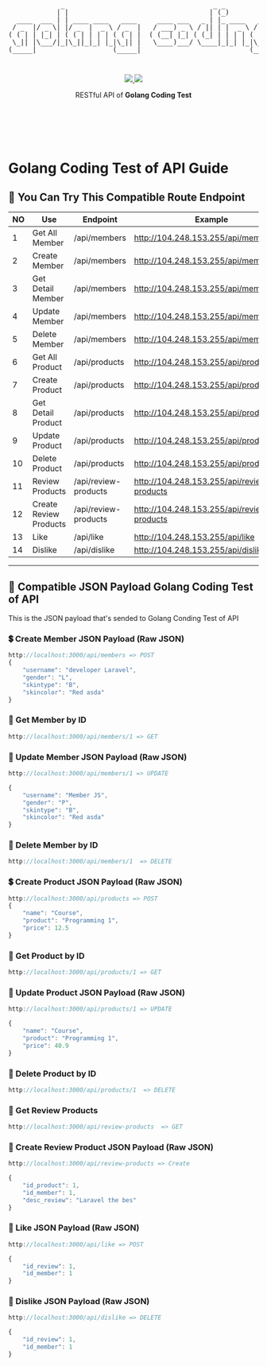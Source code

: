 <pre style="font-size: 1.4vw;">
<p align="center">
             _                                     _ _                                    
            | |                                   | (_)               _              _    
  ____  ___ | | ____ ____   ____     ____ ___   _ | |_ ____   ____   | |_  ____  ___| |_  
 / _  |/ _ \| |/ _  |  _ \ / _  |   / ___) _ \ / || | |  _ \ / _  |  |  _)/ _  )/___)  _) 
( ( | | |_| | ( ( | | | | ( ( | |  ( (__| |_| ( (_| | | | | ( ( | |  | |_( (/ /|___ | |__ 
 \_|| |\___/|_|\_||_|_| |_|\_|| |   \____)___/ \____|_|_| |_|\_|| |   \___)____|___/ \___)
(_____|                   (_____|                           (_____|                       
</p>
</pre>
<p align="center">
<a href="https://golang.org/">
    <img src="https://img.shields.io/badge/Made%20with-Go-1f425f.svg">
</a>
<a href="/LICENSE">
    <img src="https://img.shields.io/badge/License-MIT-green.svg">
</a>
</p>
<p align="center">
RESTful API of <b>Golang Coding Test</b>
</p>
<br>
<br>
<br>
<br>






# Golang Coding Test of API Guide

## 🔀 You Can Try This Compatible Route Endpoint
| NO  | Use                        | Endpoint                | Example                                     | Action
|-----|----------------------------|-------------------------|---------------------------------------------|------------
| 1   | Get All Member             | /api/members            | http://104.248.153.255/api/members           | GET
| 2   | Create Member              | /api/members            | http://104.248.153.255/api/members           | POST
| 3   | Get Detail Member          | /api/members            | http://104.248.153.255/api/members/:id       | Get
| 4   | Update Member              | /api/members            | http://104.248.153.255/api/members/:id       | PUT
| 5   | Delete Member              | /api/members            | http://104.248.153.255/api/members/:id       | DELETE
| 6   | Get All Product            | /api/products           | http://104.248.153.255/api/products          | GET
| 7   | Create Product             | /api/products           | http://104.248.153.255/api/products          | POST
| 8   | Get Detail Product         | /api/products           | http://104.248.153.255/api/products/:id      | Get
| 9   | Update Product             | /api/products           | http://104.248.153.255/api/products/:id      | PUT
| 10  | Delete Product             | /api/products           | http://104.248.153.255/api/products/:id      | DELETE
| 11  | Review Products            | /api/review-products    | http://104.248.153.255/api/review-products   | GET
| 12  | Create Review Products     | /api/review-products    | http://104.248.153.255/api/review-products   | POST
| 13  | Like                       | /api/like               | http://104.248.153.255/api/like              | POST
| 14  | Dislike                    | /api/dislike            | http://104.248.153.255/api/dislike           | DELETE

---

## 📖 Compatible JSON Payload Golang Coding Test of API
This is the JSON payload that's sended to Golang Conding Test of API

### 💲 Create Member JSON Payload (Raw JSON)
```js
http://localhost:3000/api/members => POST
{
    "username": "developer Laravel",
    "gender": "L",
    "skintype": "B",
    "skincolor": "Red asda"
}
```

### 💸 Get Member by ID
```js
http://localhost:3000/api/members/1 => GET
```
### 💸 Update Member JSON Payload (Raw JSON)

```js
http://localhost:3000/api/members/1 => UPDATE

{
    "username": "Member JS",
    "gender": "P",
    "skintype": "B",
    "skincolor": "Red asda"
}
```

### 💸 Delete Member by ID
```js
http://localhost:3000/api/members/1  => DELETE 
```

### 💲 Create Product JSON Payload (Raw JSON)
```js
http://localhost:3000/api/products => POST
{
    "name": "Course",
    "product": "Programming 1",
    "price": 12.5
}
```

### 💸 Get Product by ID
```js
http://localhost:3000/api/products/1 => GET
```
### 💸 Update Product JSON Payload (Raw JSON)

```js
http://localhost:3000/api/products/1 => UPDATE

{
    "name": "Course",
    "product": "Programming 1",
    "price": 40.9
}
```

### 💸 Delete Product by ID
```js
http://localhost:3000/api/products/1  => DELETE 
```

### 💸 Get Review Products
```js
http://localhost:3000/api/review-products  => GET 
```

### 💸 Create Review Product JSON Payload (Raw JSON)

```js
http://localhost:3000/api/review-products => Create

{
    "id_product": 1,
    "id_member": 1,
    "desc_review": "Laravel the bes"
}

```

### 💸 Like JSON Payload (Raw JSON)

```js
http://localhost:3000/api/like => POST

{
    "id_review": 1,
    "id_member": 1
}
```

### 💸 Dislike JSON Payload (Raw JSON)

```js
http://localhost:3000/api/dislike => DELETE

{
    "id_review": 1,
    "id_member": 1
}
```